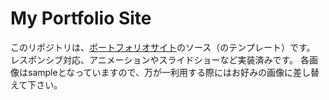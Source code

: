 # My Portfolio Site
このリポジトリは、[ポートフォリオサイト](http://vivolog.net/portfolio/)のソース（のテンプレート）です。<br>
レスポンシブ対応、アニメーションやスライドショーなど実装済みです。
各画像はsampleとなっていますので、万が一利用する際にはお好みの画像に差し替えて下さい。
